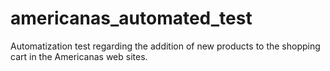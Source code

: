 # americanas_automated_test
Automatization test regarding the addition of new products to the shopping cart in the Americanas web sites.
